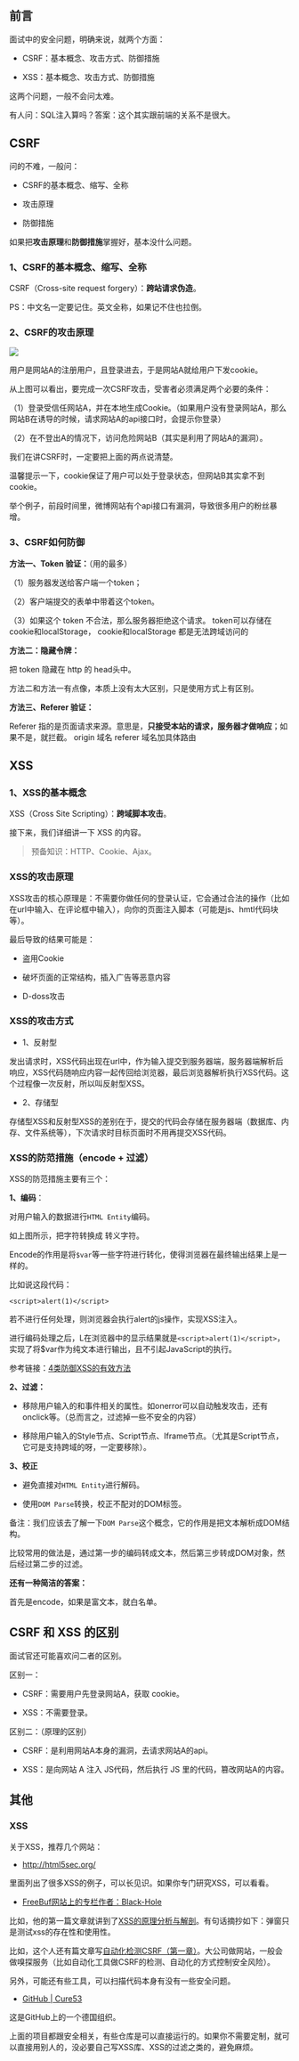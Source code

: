 
## 前言

面试中的安全问题，明确来说，就两个方面：

- CSRF：基本概念、攻击方式、防御措施

- XSS：基本概念、攻击方式、防御措施

这两个问题，一般不会问太难。

有人问：SQL注入算吗？答案：这个其实跟前端的关系不是很大。


## CSRF

问的不难，一般问：

- CSRF的基本概念、缩写、全称

- 攻击原理

- 防御措施

如果把**攻击原理**和**防御措施**掌握好，基本没什么问题。


### 1、CSRF的基本概念、缩写、全称

CSRF（Cross-site request forgery）：**跨站请求伪造**。

PS：中文名一定要记住。英文全称，如果记不住也拉倒。


### 2、CSRF的攻击原理

![](http://img.smyhvae.com/20180307_1735.png)

用户是网站A的注册用户，且登录进去，于是网站A就给用户下发cookie。

从上图可以看出，要完成一次CSRF攻击，受害者必须满足两个必要的条件：

（1）登录受信任网站A，并在本地生成Cookie。（如果用户没有登录网站A，那么网站B在诱导的时候，请求网站A的api接口时，会提示你登录）

（2）在不登出A的情况下，访问危险网站B（其实是利用了网站A的漏洞）。

我们在讲CSRF时，一定要把上面的两点说清楚。

温馨提示一下，cookie保证了用户可以处于登录状态，但网站B其实拿不到 cookie。

举个例子，前段时间里，微博网站有个api接口有漏洞，导致很多用户的粉丝暴增。

### 3、CSRF如何防御

**方法一、Token 验证：**（用的最多）


（1）服务器发送给客户端一个token；

（2）客户端提交的表单中带着这个token。

（3）如果这个 token 不合法，那么服务器拒绝这个请求。
token可以存储在cookie和localStorage， cookie和localStorage  都是无法跨域访问的

**方法二：隐藏令牌：**

把 token 隐藏在 http 的 head头中。


方法二和方法一有点像，本质上没有太大区别，只是使用方式上有区别。


**方法三、Referer 验证：**

Referer 指的是页面请求来源。意思是，**只接受本站的请求，服务器才做响应**；如果不是，就拦截。
origin  域名  referer  域名加具体路由


## XSS

### 1、XSS的基本概念

XSS（Cross Site Scripting）：**跨域脚本攻击**。


接下来，我们详细讲一下 XSS 的内容。

> 预备知识：HTTP、Cookie、Ajax。



### XSS的攻击原理

XSS攻击的核心原理是：不需要你做任何的登录认证，它会通过合法的操作（比如在url中输入、在评论框中输入），向你的页面注入脚本（可能是js、hmtl代码块等）。

最后导致的结果可能是：

- 盗用Cookie

- 破坏页面的正常结构，插入广告等恶意内容

- D-doss攻击

### XSS的攻击方式

- 1、反射型

发出请求时，XSS代码出现在url中，作为输入提交到服务器端，服务器端解析后响应，XSS代码随响应内容一起传回给浏览器，最后浏览器解析执行XSS代码。这个过程像一次反射，所以叫反射型XSS。

- 2、存储型

存储型XSS和反射型XSS的差别在于，提交的代码会存储在服务器端（数据库、内存、文件系统等），下次请求时目标页面时不用再提交XSS代码。

### XSS的防范措施（encode + 过滤）

XSS的防范措施主要有三个：

**1、编码**：

对用户输入的数据进行`HTML Entity`编码。

如上图所示，把字符转换成 转义字符。


Encode的作用是将`$var`等一些字符进行转化，使得浏览器在最终输出结果上是一样的。

比如说这段代码：

```
<script>alert(1)</script>
```

若不进行任何处理，则浏览器会执行alert的js操作，实现XSS注入。

进行编码处理之后，L在浏览器中的显示结果就是`<script>alert(1)</script>`，实现了将$var作为纯文本进行输出，且不引起JavaScript的执行。

参考链接：[4类防御XSS的有效方法](https://www.jianshu.com/p/599fcd03fd3b)


**2、过滤：**

- 移除用户输入的和事件相关的属性。如onerror可以自动触发攻击，还有onclick等。（总而言之，过滤掉一些不安全的内容）

- 移除用户输入的Style节点、Script节点、Iframe节点。（尤其是Script节点，它可是支持跨域的呀，一定要移除）。

**3、校正**

- 避免直接对`HTML Entity`进行解码。

- 使用`DOM Parse`转换，校正不配对的DOM标签。

备注：我们应该去了解一下`DOM Parse`这个概念，它的作用是把文本解析成DOM结构。


比较常用的做法是，通过第一步的编码转成文本，然后第三步转成DOM对象，然后经过第二步的过滤。

**还有一种简洁的答案：**

首先是encode，如果是富文本，就白名单。


## CSRF 和 XSS 的区别

面试官还可能喜欢问二者的区别。

区别一：

- CSRF：需要用户先登录网站A，获取 cookie。

- XSS：不需要登录。


区别二：（原理的区别）

- CSRF：是利用网站A本身的漏洞，去请求网站A的api。

- XSS：是向网站 A 注入 JS代码，然后执行 JS 里的代码，篡改网站A的内容。


## 其他

### XSS

关于XSS，推荐几个网站：

- <http://html5sec.org/>

里面列出了很多XSS的例子，可以长见识。如果你专门研究XSS，可以看看。

- [FreeBuf网站上的专栏作者：Black-Hole](http://www.freebuf.com/author/black-hole)

比如，他的第一篇文章就讲到了[XSS的原理分析与解剖](http://www.freebuf.com/articles/web/40520.html)。有句话摘抄如下：弹窗只是测试xss的存在性和使用性。

比如，这个人还有篇文章写[自动化检测CSRF（第一章）](http://www.freebuf.com/articles/web/107207.html)。大公司做网站，一般会做嗅探服务（比如自动化工具做CSRF的检测、自动化的方式控制安全风险）。

另外，可能还有些工具，可以扫描代码本身有没有一些安全问题。

- [GitHub | Cure53](https://github.com/cure53)

这是GitHub上的一个德国组织。

上面的项目都跟安全相关，有些仓库是可以直接运行的。如果你不需要定制，就可以直接用别人的，没必要自己写XSS库、XSS的过滤之类的，避免麻烦。


